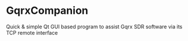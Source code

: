 # GqrxCompanion
Quick &amp; simple Qt GUI based program to assist Gqrx SDR software via its TCP remote interface
